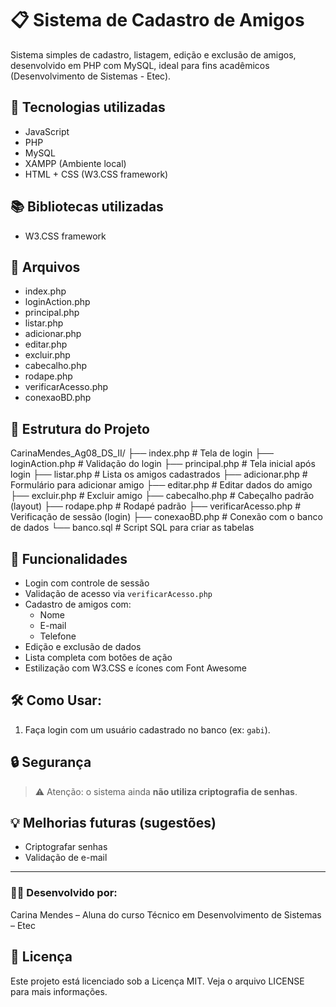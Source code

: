 # 📋 Sistema de Cadastro de Amigos
Sistema simples de cadastro, listagem, edição e exclusão de amigos, desenvolvido em PHP com MySQL, ideal para fins acadêmicos (Desenvolvimento de Sistemas - Etec).

## 🚀 Tecnologias utilizadas
- JavaScript
- PHP 
- MySQL 
- XAMPP (Ambiente local)
- HTML + CSS (W3.CSS framework)

## 📚 Bibliotecas utilizadas
- W3.CSS framework

## 📂 Arquivos
- index.php
- loginAction.php
- principal.php
- listar.php
- adicionar.php
- editar.php
- excluir.php
- cabecalho.php
- rodape.php
- verificarAcesso.php
- conexaoBD.php

## 📂 Estrutura do Projeto
CarinaMendes_Ag08_DS_II/ 
├── index.php           # Tela de login 
├── loginAction.php     # Validação do login 
├── principal.php       # Tela inicial após login 
├── listar.php          # Lista os amigos cadastrados 
├── adicionar.php       # Formulário para adicionar amigo 
├── editar.php          # Editar dados do amigo 
├── excluir.php         # Excluir amigo 
├── cabecalho.php       # Cabeçalho padrão (layout) 
├── rodape.php          # Rodapé padrão 
├── verificarAcesso.php # Verificação de sessão (login) 
├── conexaoBD.php       # Conexão com o banco de dados 
└── banco.sql           # Script SQL para criar as tabelas


## 🧠 Funcionalidades
- Login com controle de sessão
- Validação de acesso via `verificarAcesso.php`
- Cadastro de amigos com:
  - Nome
  - E-mail
  - Telefone
- Edição e exclusão de dados
- Lista completa com botões de ação
- Estilização com W3.CSS e ícones com Font Awesome

## 🛠️ Como Usar:
1. Faça login com um usuário cadastrado no banco (ex: `gabi`).

## 🔒 Segurança
> ⚠️ Atenção: o sistema ainda **não utiliza criptografia de senhas**. 

## 💡 Melhorias futuras (sugestões)
- Criptografar senhas
- Validação de e-mail 

---

### 👩‍💻 Desenvolvido por:
Carina Mendes – Aluna do curso Técnico em Desenvolvimento de Sistemas – Etec


## 📄 Licença
Este projeto está licenciado sob a Licença MIT. Veja o arquivo LICENSE para mais informações.

